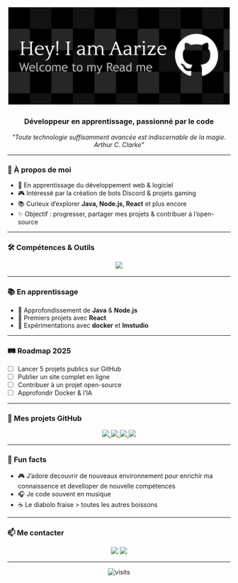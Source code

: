<!-- Bannière -->
<p align="center">
  <img src="./github-header-banner.png" alt="banner" />
</p>
<h3 align="center">Développeur en apprentissage, passionné par le code</h3>

<p align="center">
  <em>"Toute technologie suffisamment avancée est indiscernable de la magie. Arthur C. Clarke"</em>
</p>

---

### 🚀 À propos de moi
- 🎯 En apprentissage du développement web & logiciel  
- 🎮 Intéressé par la création de bots Discord & projets gaming  
- 📚 Curieux d’explorer **Java, Node.js, React** et plus encore  
- ✨ Objectif : progresser, partager mes projets & contribuer à l’open-source  

---

### 🛠️ Compétences & Outils
<p align="center">
  <img src="https://skillicons.dev/icons?i=java,nodejs,python,php,mysql,react,html,css,js,docker,git,linux,vscode" />
</p>

---

### 📚 En apprentissage
- 🔹 Approfondissement de **Java** & **Node.js**  
- 🔹 Premiers projets avec **React**  
- 🔹 Expérimentations avec **docker** et **lmstudio**  

---

### 🛤️ Roadmap 2025
- [ ] Lancer 5 projets publics sur GitHub  
- [ ] Publier un site complet en ligne  
- [ ] Contribuer à un projet open-source  
- [ ] Approfondir Docker & l’IA  

---

### 🚧 Mes projets GitHub
<p align="center">
  <a href="https://github.com/Aarize720/EvoluPets">
    <img src="https://github-readme-stats.vercel.app/api/pin/?username=aarize720&repo=EvoluPets&theme=radical" />
  </a>
  <a href="https://github.com/Aarize720/Stock">
    <img src="https://github-readme-stats.vercel.app/api/pin/?username=aarize720&repo=Stock&theme=radical" />
  </a>
  <a href="https://github.com/Aarize720/TaskManager">
    <img src="https://github-readme-stats.vercel.app/api/pin/?username=aarize720&repo=taskmanager&theme=radical" />
  </a>
  <a href="https://github.com/Aarize720/TrueSocial">
    <img src="https://github-readme-stats.vercel.app/api/pin/?username=aarize720&repo=truesocial&theme=radical" />
  </a>
</p>


---

### 🎉 Fun facts
- 🎮 J’adore decouvrir de nouveaux environnement pour enrichir ma connaissence et develloper de nouvelle compétences 
- 🎧 Je code souvent en musique  
- ☕ Le diabolo fraise > toutes les autres boissons  

---

### 📫 Me contacter
<p align="center">
  <a href="[https://discord.com/users/1110861220489216010](https://discord.com/users/1110861220489216010)"><img src="https://img.shields.io/badge/Discord-5865F2?style=for-the-badge&logo=discord&logoColor=white"/></a>
  <a href="mailto:officel.vega2944@gmail.com"><img src="https://img.shields.io/badge/Email-EA4335?style=for-the-badge&logo=gmail&logoColor=white"/></a>
</p>

---

<p align="center">
  <img src="https://komarev.com/ghpvc/?username=aarize720&style=flat-square&color=blue" alt="visits"/>
</p>
